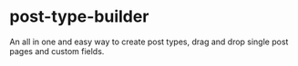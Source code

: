 # post-type-builder
An all in one and easy way to create post types, drag and drop single post pages and custom fields.

